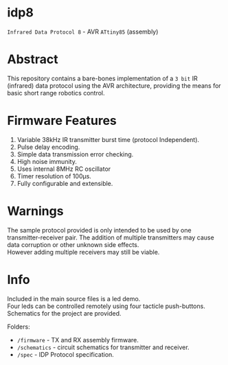 # idp8
`Infrared Data Protocol 8` - AVR `ATtiny85` (assembly)

# Abstract
This repository contains a bare-bones implementation of a `3 bit` IR (infrared) data protocol using the AVR architecture, providing the means for basic short range robotics control.

# Firmware Features
1. Variable 38kHz IR transmitter burst time (protocol Independent).
2. Pulse delay encoding.
3. Simple data transmission error checking.
4. High noise immunity.
5. Uses internal 8MHz RC oscillator
6. Timer resolution of 100μs. 
7. Fully configurable and extensible.



# Warnings
The sample protocol provided is only intended to be used by one transmitter-receiver pair. The addition of multiple transmitters may cause data corruption or other unknown side effects. <br>
However adding multiple receivers may still be viable.

# Info
Included in the main source files is a led demo. <br>
Four leds can be controlled remotely using four tacticle push-buttons.  Schematics for the project are provided.

Folders:
* `/firmware` - TX and RX assembly firmware.
* `/schematics` - circuit schematics for transmitter and receiver.
* `/spec` - IDP Protocol specification.
